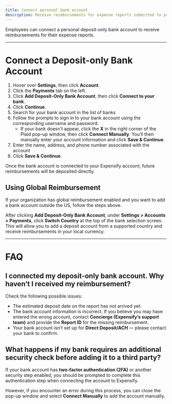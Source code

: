 ```yaml
---
title: Connect personal bank account
description: Receive reimbursements for expense reports submitted to your employer
---
```


<div id="expensify-classic" markdown="1">

Employees can connect a personal deposit-only bank account to receive reimbursements for their expense reports.

---

# Connect a Deposit-only Bank Account

1. Hover over **Settings**, then click **Account**.
2. Click the **Payments** tab on the left.
3. Click **Add Deposit-Only Bank Account**, then click **Connect to your bank**.
4. Click **Continue**.
5. Search for your bank account in the list of banks
6. Follow the prompts to sign in to your bank account using the corresponding username and password.
   - If your bank doesn’t appear, click the **X** in the right corner of the Plaid pop-up window, then click **Connect Manually**. You’ll then manually enter your account information and click **Save & Continue**.
7. Enter the name, address, and phone number associated with the account
8. Click **Save & Continue**.


Once the bank account is connected to your Expensify account, future reimbursements will be deposited directly.

## Using Global Reimbursement

If your organization has global reimbursement enabled and you want to add a bank account outside the US, follow the steps above.

After clicking **Add Deposit-Only Bank Account**, under **Settings > Accounts > Payments**, click **Switch Country** at the top of the bank selection screen. This will allow you to add a deposit account from a supported country and receive reimbursements in your local currency.

---

# FAQ

## I connected my deposit-only bank account. Why haven’t I received my reimbursement?

Check the following possible issues:
- The estimated deposit date on the report has not arrived yet.
- The bank account information is incorrect. If you believe you may have entered the wrong account, contact **Concierge (Expensify’s support team)** and provide the **Report ID** for the missing reimbursement.
- Your bank account isn’t set up for **Direct Deposit/ACH** — please contact your bank to confirm.

## What happens if my bank requires an additional security check before adding it to a third party?

If your bank account has **two-factor authentication (2FA)** or another security step enabled, you should be prompted to complete this authentication step when connecting the account to Expensify.

However, if you encounter an error during this process, you can close the pop-up window and select **Connect Manually** to add the account manually.
